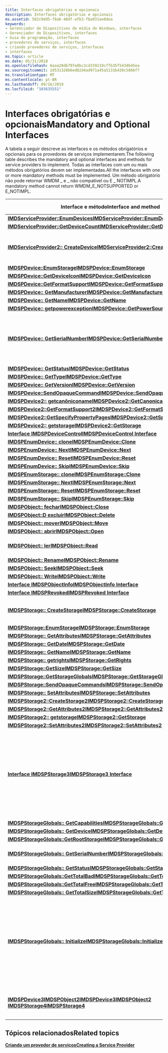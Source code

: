 ```yaml
---
title: Interfaces obrigatórias e opcionais
description: Interfaces obrigatórias e opcionais
ms.assetid: 582c9dd5-f8ab-48df-afb3-fba931ee0dea
keywords:
- Gerenciador de Dispositivos de mídia do Windows, interfaces
- Gerenciador de Dispositivos, interfaces
- Guia de programação, interfaces
- provedores de serviços, interfaces
- criando provedores de serviços, interfaces
- interfaces
ms.topic: article
ms.date: 05/31/2018
ms.openlocfilehash: 6aaa28db79fe8bc3cd159219cffb35f5434645ea
ms.sourcegitcommit: 2d531328b6ed82d4ad971a45a5131b430c5866f7
ms.translationtype: MT
ms.contentlocale: pt-BR
ms.lasthandoff: 09/16/2019
ms.locfileid: "103635551"
---
```

# <a name="mandatory-and-optional-interfaces"></a><span data-ttu-id="55f60-109">Interfaces obrigatórias e opcionais</span><span class="sxs-lookup"><span data-stu-id="55f60-109">Mandatory and Optional Interfaces</span></span>

<span data-ttu-id="55f60-110">A tabela a seguir descreve as interfaces e os métodos obrigatórios e opcionais para os provedores de serviços implementarem.</span><span class="sxs-lookup"><span data-stu-id="55f60-110">The following table describes the mandatory and optional interfaces and methods for service providers to implement.</span></span> <span data-ttu-id="55f60-111">Todas as interfaces com um ou mais métodos obrigatórios devem ser implementadas.</span><span class="sxs-lookup"><span data-stu-id="55f60-111">All the interfaces with one or more mandatory methods must be implemented.</span></span> <span data-ttu-id="55f60-112">Um método obrigatório não pode retornar WMDM \_ e \_ não compatível ou E \_ NOTIMPL.</span><span class="sxs-lookup"><span data-stu-id="55f60-112">A mandatory method cannot return WMDM\_E\_NOTSUPPORTED or E\_NOTIMPL.</span></span>



| <span data-ttu-id="55f60-113">Interface e método</span><span class="sxs-lookup"><span data-stu-id="55f60-113">Interface and method</span></span>                                                                                                                  | <span data-ttu-id="55f60-114">Opção de implementação</span><span class="sxs-lookup"><span data-stu-id="55f60-114">Implementation option</span></span>                                                                                                                                                                                                                              |
|---------------------------------------------------------------------------------------------------------------------------------------|----------------------------------------------------------------------------------------------------------------------------------------------------------------------------------------------------------------------------------------------------|
| [<span data-ttu-id="55f60-115">**IMDServiceProvider::EnumDevices**</span><span class="sxs-lookup"><span data-stu-id="55f60-115">**IMDServiceProvider::EnumDevices**</span></span>](/windows/desktop/api/mswmdm/nf-mswmdm-imdserviceprovider-enumdevices)                                                             | <span data-ttu-id="55f60-116">Mandatory.</span><span class="sxs-lookup"><span data-stu-id="55f60-116">Mandatory.</span></span>                                                                                                                                                                                                                                         |
| [<span data-ttu-id="55f60-117">**IMDServiceProvider::GetDeviceCount**</span><span class="sxs-lookup"><span data-stu-id="55f60-117">**IMDServiceProvider::GetDeviceCount**</span></span>](/windows/desktop/api/mswmdm/nf-mswmdm-imdserviceprovider-getdevicecount)                                                       | <span data-ttu-id="55f60-118">Mandatory.</span><span class="sxs-lookup"><span data-stu-id="55f60-118">Mandatory.</span></span>                                                                                                                                                                                                                                         |
| [<span data-ttu-id="55f60-119">**IMDServiceProvider2:: CreateDevice**</span><span class="sxs-lookup"><span data-stu-id="55f60-119">**IMDServiceProvider2::CreateDevice**</span></span>](/windows/desktop/api/mswmdm/nf-mswmdm-imdserviceprovider2-createdevice)                                                         | <span data-ttu-id="55f60-120">Opcional.</span><span class="sxs-lookup"><span data-stu-id="55f60-120">Optional.</span></span> <span data-ttu-id="55f60-121">Esse método deve ser implementado para suporte a PnP e Windows Explorer.</span><span class="sxs-lookup"><span data-stu-id="55f60-121">This method must be implemented for PnP and Windows Explorer support.</span></span>                                                                                                                                                                    |
| [<span data-ttu-id="55f60-122">**IMDSPDevice::EnumStorage**</span><span class="sxs-lookup"><span data-stu-id="55f60-122">**IMDSPDevice::EnumStorage**</span></span>](/windows/desktop/api/mswmdm/nf-mswmdm-imdspdevice-enumstorage)                                                                           | <span data-ttu-id="55f60-123">Mandatory.</span><span class="sxs-lookup"><span data-stu-id="55f60-123">Mandatory.</span></span>                                                                                                                                                                                                                                         |
| [<span data-ttu-id="55f60-124">**IMDSPDevice::GetDeviceIcon**</span><span class="sxs-lookup"><span data-stu-id="55f60-124">**IMDSPDevice::GetDeviceIcon**</span></span>](/windows/desktop/api/mswmdm/nf-mswmdm-imdspdevice-getdeviceicon)                                                                       | <span data-ttu-id="55f60-125">Mandatory.</span><span class="sxs-lookup"><span data-stu-id="55f60-125">Mandatory.</span></span>                                                                                                                                                                                                                                         |
| [<span data-ttu-id="55f60-126">**IMDSPDevice::GetFormatSupport**</span><span class="sxs-lookup"><span data-stu-id="55f60-126">**IMDSPDevice::GetFormatSupport**</span></span>](/windows/desktop/api/mswmdm/nf-mswmdm-imdspdevice-getformatsupport)                                                                 | <span data-ttu-id="55f60-127">Mandatory.</span><span class="sxs-lookup"><span data-stu-id="55f60-127">Mandatory.</span></span>                                                                                                                                                                                                                                         |
| [<span data-ttu-id="55f60-128">**IMDSPDevice:: GetManufacturer**</span><span class="sxs-lookup"><span data-stu-id="55f60-128">**IMDSPDevice::GetManufacturer**</span></span>](/windows/desktop/api/mswmdm/nf-mswmdm-imdspdevice-getmanufacturer)                                                                   | <span data-ttu-id="55f60-129">Mandatory.</span><span class="sxs-lookup"><span data-stu-id="55f60-129">Mandatory.</span></span>                                                                                                                                                                                                                                         |
| [<span data-ttu-id="55f60-130">**IMDSPDevice:: GetName**</span><span class="sxs-lookup"><span data-stu-id="55f60-130">**IMDSPDevice::GetName**</span></span>](/windows/desktop/api/mswmdm/nf-mswmdm-imdspdevice-getname)                                                                                   | <span data-ttu-id="55f60-131">Mandatory.</span><span class="sxs-lookup"><span data-stu-id="55f60-131">Mandatory.</span></span>                                                                                                                                                                                                                                         |
| [<span data-ttu-id="55f60-132">**IMDSPDevice:: getpowerexception**</span><span class="sxs-lookup"><span data-stu-id="55f60-132">**IMDSPDevice::GetPowerSource**</span></span>](/windows/desktop/api/mswmdm/nf-mswmdm-imdspdevice-getpowersource)                                                                     | <span data-ttu-id="55f60-133">Opcional.</span><span class="sxs-lookup"><span data-stu-id="55f60-133">Optional.</span></span>                                                                                                                                                                                                                                          |
| [<span data-ttu-id="55f60-134">**IMDSPDevice:: GetSerialNumber**</span><span class="sxs-lookup"><span data-stu-id="55f60-134">**IMDSPDevice::GetSerialNumber**</span></span>](/windows/desktop/api/mswmdm/nf-mswmdm-imdspdevice-getserialnumber)                                                                   | <span data-ttu-id="55f60-135">Opcional.</span><span class="sxs-lookup"><span data-stu-id="55f60-135">Optional.</span></span> <span data-ttu-id="55f60-136">Para transferência de conteúdo protegido, o Windows Media Gerenciador de Dispositivos usa **IMDSPStorageGlobals:: GetSerialNumber**.</span><span class="sxs-lookup"><span data-stu-id="55f60-136">For protected content transfer, Windows Media Device Manager uses **IMDSPStorageGlobals::GetSerialNumber**.</span></span>                                                                                                                              |
| [<span data-ttu-id="55f60-137">**IMDSPDevice:: GetStatus**</span><span class="sxs-lookup"><span data-stu-id="55f60-137">**IMDSPDevice::GetStatus**</span></span>](/windows/desktop/api/mswmdm/nf-mswmdm-imdspdevice-getstatus)                                                                               | <span data-ttu-id="55f60-138">Mandatory.</span><span class="sxs-lookup"><span data-stu-id="55f60-138">Mandatory.</span></span>                                                                                                                                                                                                                                         |
| [<span data-ttu-id="55f60-139">**IMDSPDevice:: GetType**</span><span class="sxs-lookup"><span data-stu-id="55f60-139">**IMDSPDevice::GetType**</span></span>](/windows/desktop/api/mswmdm/nf-mswmdm-imdspdevice-gettype)                                                                                   | <span data-ttu-id="55f60-140">Mandatory.</span><span class="sxs-lookup"><span data-stu-id="55f60-140">Mandatory.</span></span>                                                                                                                                                                                                                                         |
| [<span data-ttu-id="55f60-141">**IMDSPDevice:: GetVersion**</span><span class="sxs-lookup"><span data-stu-id="55f60-141">**IMDSPDevice::GetVersion**</span></span>](/windows/desktop/api/mswmdm/nf-mswmdm-imdspdevice-getversion)                                                                             | <span data-ttu-id="55f60-142">Opcional.</span><span class="sxs-lookup"><span data-stu-id="55f60-142">Optional.</span></span>                                                                                                                                                                                                                                          |
| [<span data-ttu-id="55f60-143">**IMDSPDevice::SendOpaqueCommand**</span><span class="sxs-lookup"><span data-stu-id="55f60-143">**IMDSPDevice::SendOpaqueCommand**</span></span>](/windows/desktop/api/mswmdm/nf-mswmdm-imdspdevice-sendopaquecommand)                                                               | <span data-ttu-id="55f60-144">Opcional.</span><span class="sxs-lookup"><span data-stu-id="55f60-144">Optional.</span></span>                                                                                                                                                                                                                                          |
| [<span data-ttu-id="55f60-145">**IMDSPDevice2:: getcanôniconame**</span><span class="sxs-lookup"><span data-stu-id="55f60-145">**IMDSPDevice2::GetCanonicalName**</span></span>](/windows/desktop/api/mswmdm/nf-mswmdm-imdspdevice2-getcanonicalname)                                                               | <span data-ttu-id="55f60-146">Opcional.</span><span class="sxs-lookup"><span data-stu-id="55f60-146">Optional.</span></span>                                                                                                                                                                                                                                          |
| [<span data-ttu-id="55f60-147">**IMDSPDevice2::GetFormatSupport2**</span><span class="sxs-lookup"><span data-stu-id="55f60-147">**IMDSPDevice2::GetFormatSupport2**</span></span>](/windows/desktop/api/mswmdm/nf-mswmdm-imdspdevice2-getformatsupport2)                                                             | <span data-ttu-id="55f60-148">Mandatory.</span><span class="sxs-lookup"><span data-stu-id="55f60-148">Mandatory.</span></span>                                                                                                                                                                                                                                         |
| [<span data-ttu-id="55f60-149">**IMDSPDevice2::GetSpecifyPropertyPages**</span><span class="sxs-lookup"><span data-stu-id="55f60-149">**IMDSPDevice2::GetSpecifyPropertyPages**</span></span>](/windows/desktop/api/mswmdm/nf-mswmdm-imdspdevice2-getspecifypropertypages)                                                 | <span data-ttu-id="55f60-150">Opcional.</span><span class="sxs-lookup"><span data-stu-id="55f60-150">Optional.</span></span>                                                                                                                                                                                                                                          |
| [<span data-ttu-id="55f60-151">**IMDSPDevice2:: getstorage**</span><span class="sxs-lookup"><span data-stu-id="55f60-151">**IMDSPDevice2::GetStorage**</span></span>](/windows/desktop/api/mswmdm/nf-mswmdm-imdspdevice2-getstorage)                                                                           | <span data-ttu-id="55f60-152">Opcional.</span><span class="sxs-lookup"><span data-stu-id="55f60-152">Optional.</span></span>                                                                                                                                                                                                                                          |
| [<span data-ttu-id="55f60-153">**Interface IMDSPDeviceControl**</span><span class="sxs-lookup"><span data-stu-id="55f60-153">**IMDSPDeviceControl Interface**</span></span>](/windows/desktop/api/mswmdm/nn-mswmdm-imdspdevicecontrol)                                                                            | <span data-ttu-id="55f60-154">Opcional.</span><span class="sxs-lookup"><span data-stu-id="55f60-154">Optional.</span></span>                                                                                                                                                                                                                                          |
| [<span data-ttu-id="55f60-155">**IMDSPEnumDevice:: clone**</span><span class="sxs-lookup"><span data-stu-id="55f60-155">**IMDSPEnumDevice::Clone**</span></span>](/windows/desktop/api/mswmdm/nf-mswmdm-imdspenumdevice-clone)                                                                               | <span data-ttu-id="55f60-156">Mandatory.</span><span class="sxs-lookup"><span data-stu-id="55f60-156">Mandatory.</span></span>                                                                                                                                                                                                                                         |
| [<span data-ttu-id="55f60-157">**IMDSPEnumDevice:: Next**</span><span class="sxs-lookup"><span data-stu-id="55f60-157">**IMDSPEnumDevice::Next**</span></span>](/windows/desktop/api/mswmdm/nf-mswmdm-imdspenumdevice-next)                                                                                 | <span data-ttu-id="55f60-158">Mandatory.</span><span class="sxs-lookup"><span data-stu-id="55f60-158">Mandatory.</span></span>                                                                                                                                                                                                                                         |
| [<span data-ttu-id="55f60-159">**IMDSPEnumDevice:: Reset**</span><span class="sxs-lookup"><span data-stu-id="55f60-159">**IMDSPEnumDevice::Reset**</span></span>](/windows/desktop/api/mswmdm/nf-mswmdm-imdspenumdevice-reset)                                                                               | <span data-ttu-id="55f60-160">Mandatory.</span><span class="sxs-lookup"><span data-stu-id="55f60-160">Mandatory.</span></span>                                                                                                                                                                                                                                         |
| [<span data-ttu-id="55f60-161">**IMDSPEnumDevice:: Skip**</span><span class="sxs-lookup"><span data-stu-id="55f60-161">**IMDSPEnumDevice::Skip**</span></span>](/windows/desktop/api/mswmdm/nf-mswmdm-imdspenumdevice-skip)                                                                                 | <span data-ttu-id="55f60-162">Mandatory.</span><span class="sxs-lookup"><span data-stu-id="55f60-162">Mandatory.</span></span>                                                                                                                                                                                                                                         |
| [<span data-ttu-id="55f60-163">**IMDSPEnumStorage:: clone**</span><span class="sxs-lookup"><span data-stu-id="55f60-163">**IMDSPEnumStorage::Clone**</span></span>](/windows/desktop/api/mswmdm/nf-mswmdm-imdspenumstorage-clone)                                                                             | <span data-ttu-id="55f60-164">Mandatory.</span><span class="sxs-lookup"><span data-stu-id="55f60-164">Mandatory.</span></span>                                                                                                                                                                                                                                         |
| [<span data-ttu-id="55f60-165">**IMDSPEnumStorage:: Next**</span><span class="sxs-lookup"><span data-stu-id="55f60-165">**IMDSPEnumStorage::Next**</span></span>](/windows/desktop/api/mswmdm/nf-mswmdm-imdspenumstorage-next)                                                                               | <span data-ttu-id="55f60-166">Mandatory.</span><span class="sxs-lookup"><span data-stu-id="55f60-166">Mandatory.</span></span>                                                                                                                                                                                                                                         |
| [<span data-ttu-id="55f60-167">**IMDSPEnumStorage:: Reset**</span><span class="sxs-lookup"><span data-stu-id="55f60-167">**IMDSPEnumStorage::Reset**</span></span>](/windows/desktop/api/mswmdm/nf-mswmdm-imdspenumstorage-reset)                                                                             | <span data-ttu-id="55f60-168">Mandatory.</span><span class="sxs-lookup"><span data-stu-id="55f60-168">Mandatory.</span></span>                                                                                                                                                                                                                                         |
| [<span data-ttu-id="55f60-169">**IMDSPEnumStorage:: Skip**</span><span class="sxs-lookup"><span data-stu-id="55f60-169">**IMDSPEnumStorage::Skip**</span></span>](/windows/desktop/api/mswmdm/nf-mswmdm-imdspenumstorage-skip)                                                                               | <span data-ttu-id="55f60-170">Mandatory.</span><span class="sxs-lookup"><span data-stu-id="55f60-170">Mandatory.</span></span>                                                                                                                                                                                                                                         |
| [<span data-ttu-id="55f60-171">**IMDSPObject:: fechar**</span><span class="sxs-lookup"><span data-stu-id="55f60-171">**IMDSPObject::Close**</span></span>](/windows/desktop/api/mswmdm/nf-mswmdm-imdspobject-close)                                                                                       | <span data-ttu-id="55f60-172">Mandatory.</span><span class="sxs-lookup"><span data-stu-id="55f60-172">Mandatory.</span></span>                                                                                                                                                                                                                                         |
| [<span data-ttu-id="55f60-173">**IMDSPObject::D excluir**</span><span class="sxs-lookup"><span data-stu-id="55f60-173">**IMDSPObject::Delete**</span></span>](/windows/desktop/api/mswmdm/nf-mswmdm-imdspobject-delete)                                                                                     | <span data-ttu-id="55f60-174">Mandatory.</span><span class="sxs-lookup"><span data-stu-id="55f60-174">Mandatory.</span></span>                                                                                                                                                                                                                                         |
| [<span data-ttu-id="55f60-175">**IMDSPObject:: mover**</span><span class="sxs-lookup"><span data-stu-id="55f60-175">**IMDSPObject::Move**</span></span>](/windows/desktop/api/mswmdm/nf-mswmdm-imdspobject-move)                                                                                         | <span data-ttu-id="55f60-176">Opcional.</span><span class="sxs-lookup"><span data-stu-id="55f60-176">Optional.</span></span>                                                                                                                                                                                                                                          |
| [<span data-ttu-id="55f60-177">**IMDSPObject:: abrir**</span><span class="sxs-lookup"><span data-stu-id="55f60-177">**IMDSPObject::Open**</span></span>](/windows/desktop/api/mswmdm/nf-mswmdm-imdspobject-open)                                                                                         | <span data-ttu-id="55f60-178">Mandatory.</span><span class="sxs-lookup"><span data-stu-id="55f60-178">Mandatory.</span></span>                                                                                                                                                                                                                                         |
| [<span data-ttu-id="55f60-179">**IMDSPObject:: ler**</span><span class="sxs-lookup"><span data-stu-id="55f60-179">**IMDSPObject::Read**</span></span>](/windows/desktop/api/mswmdm/nf-mswmdm-imdspobject-read)                                                                                         | <span data-ttu-id="55f60-180">Obrigatório (se o suporte do Windows Media Player for desejado).</span><span class="sxs-lookup"><span data-stu-id="55f60-180">Mandatory (if Windows Media Player support is desired).</span></span>                                                                                                                                                                                            |
| [<span data-ttu-id="55f60-181">**IMDSPObject:: Rename**</span><span class="sxs-lookup"><span data-stu-id="55f60-181">**IMDSPObject::Rename**</span></span>](/windows/desktop/api/mswmdm/nf-mswmdm-imdspobject-rename)                                                                                     | <span data-ttu-id="55f60-182">Opcional.</span><span class="sxs-lookup"><span data-stu-id="55f60-182">Optional.</span></span>                                                                                                                                                                                                                                          |
| [<span data-ttu-id="55f60-183">**IMDSPObject:: Seek**</span><span class="sxs-lookup"><span data-stu-id="55f60-183">**IMDSPObject::Seek**</span></span>](/windows/desktop/api/mswmdm/nf-mswmdm-imdspobject-seek)                                                                                         | <span data-ttu-id="55f60-184">Opcional.</span><span class="sxs-lookup"><span data-stu-id="55f60-184">Optional.</span></span>                                                                                                                                                                                                                                          |
| [<span data-ttu-id="55f60-185">**IMDSPObject:: Write**</span><span class="sxs-lookup"><span data-stu-id="55f60-185">**IMDSPObject::Write**</span></span>](/windows/desktop/api/mswmdm/nf-mswmdm-imdspobject-write)                                                                                       | <span data-ttu-id="55f60-186">Mandatory.</span><span class="sxs-lookup"><span data-stu-id="55f60-186">Mandatory.</span></span>                                                                                                                                                                                                                                         |
| [<span data-ttu-id="55f60-187">**Interface IMDSPObjectInfo**</span><span class="sxs-lookup"><span data-stu-id="55f60-187">**IMDSPObjectInfo Interface**</span></span>](/windows/desktop/api/mswmdm/nn-mswmdm-imdspobjectinfo)                                                                                  | <span data-ttu-id="55f60-188">Opcional.</span><span class="sxs-lookup"><span data-stu-id="55f60-188">Optional.</span></span>                                                                                                                                                                                                                                          |
| [<span data-ttu-id="55f60-189">**Interface IMDSPRevoked**</span><span class="sxs-lookup"><span data-stu-id="55f60-189">**IMDSPRevoked Interface**</span></span>](/windows/desktop/api/mswmdm/nn-mswmdm-imdsprevoked)                                                                                        | <span data-ttu-id="55f60-190">Opcional.</span><span class="sxs-lookup"><span data-stu-id="55f60-190">Optional.</span></span>                                                                                                                                                                                                                                          |
| [<span data-ttu-id="55f60-191">**IMDSPStorage:: CreateStorage**</span><span class="sxs-lookup"><span data-stu-id="55f60-191">**IMDSPStorage::CreateStorage**</span></span>](/windows/desktop/api/mswmdm/nf-mswmdm-imdspstorage-createstorage)                                                                     | <span data-ttu-id="55f60-192">Obrigatório somente se *dwAttributes* for o \_ arquivo de atributo attr do arquivo WMDM \_ \_ .</span><span class="sxs-lookup"><span data-stu-id="55f60-192">Mandatory only if *dwAttributes* is WMDM\_FILE\_ATTR\_FILE.</span></span>                                                                                                                                                                                        |
| [<span data-ttu-id="55f60-193">**IMDSPStorage::EnumStorage**</span><span class="sxs-lookup"><span data-stu-id="55f60-193">**IMDSPStorage::EnumStorage**</span></span>](/windows/desktop/api/mswmdm/nf-mswmdm-imdspstorage-enumstorage)                                                                         | <span data-ttu-id="55f60-194">Mandatory.</span><span class="sxs-lookup"><span data-stu-id="55f60-194">Mandatory.</span></span>                                                                                                                                                                                                                                         |
| [<span data-ttu-id="55f60-195">**IMDSPStorage:: GetAttributes**</span><span class="sxs-lookup"><span data-stu-id="55f60-195">**IMDSPStorage::GetAttributes**</span></span>](/windows/desktop/api/mswmdm/nf-mswmdm-imdspstorage-getattributes)                                                                     | <span data-ttu-id="55f60-196">Mandatory.</span><span class="sxs-lookup"><span data-stu-id="55f60-196">Mandatory.</span></span>                                                                                                                                                                                                                                         |
| [<span data-ttu-id="55f60-197">**IMDSPStorage:: GetDate**</span><span class="sxs-lookup"><span data-stu-id="55f60-197">**IMDSPStorage::GetDate**</span></span>](/windows/desktop/api/mswmdm/nf-mswmdm-imdspstorage-getdate)                                                                                 | <span data-ttu-id="55f60-198">Mandatory.</span><span class="sxs-lookup"><span data-stu-id="55f60-198">Mandatory.</span></span>                                                                                                                                                                                                                                         |
| [<span data-ttu-id="55f60-199">**IMDSPStorage:: GetName**</span><span class="sxs-lookup"><span data-stu-id="55f60-199">**IMDSPStorage::GetName**</span></span>](/windows/desktop/api/mswmdm/nf-mswmdm-imdspstorage-getname)                                                                                 | <span data-ttu-id="55f60-200">Mandatory.</span><span class="sxs-lookup"><span data-stu-id="55f60-200">Mandatory.</span></span>                                                                                                                                                                                                                                         |
| [<span data-ttu-id="55f60-201">**IMDSPStorage:: getrights**</span><span class="sxs-lookup"><span data-stu-id="55f60-201">**IMDSPStorage::GetRights**</span></span>](/windows/desktop/api/mswmdm/nf-mswmdm-imdspstorage-getrights)                                                                             | <span data-ttu-id="55f60-202">Opcional.</span><span class="sxs-lookup"><span data-stu-id="55f60-202">Optional.</span></span>                                                                                                                                                                                                                                          |
| [<span data-ttu-id="55f60-203">**IMDSPStorage::GetSize**</span><span class="sxs-lookup"><span data-stu-id="55f60-203">**IMDSPStorage::GetSize**</span></span>](/windows/desktop/api/mswmdm/nf-mswmdm-imdspstorage-getsize)                                                                                 | <span data-ttu-id="55f60-204">Mandatory.</span><span class="sxs-lookup"><span data-stu-id="55f60-204">Mandatory.</span></span>                                                                                                                                                                                                                                         |
| [<span data-ttu-id="55f60-205">**IMDSPStorage::GetStorageGlobals**</span><span class="sxs-lookup"><span data-stu-id="55f60-205">**IMDSPStorage::GetStorageGlobals**</span></span>](/windows/desktop/api/mswmdm/nf-mswmdm-imdspstorage-getstorageglobals)                                                             | <span data-ttu-id="55f60-206">Mandatory.</span><span class="sxs-lookup"><span data-stu-id="55f60-206">Mandatory.</span></span>                                                                                                                                                                                                                                         |
| [<span data-ttu-id="55f60-207">**IMDSPStorage::SendOpaqueCommands**</span><span class="sxs-lookup"><span data-stu-id="55f60-207">**IMDSPStorage::SendOpaqueCommands**</span></span>](/windows/desktop/api/mswmdm/nf-mswmdm-imdspstorage-sendopaquecommand)                                                           | <span data-ttu-id="55f60-208">Opcional.</span><span class="sxs-lookup"><span data-stu-id="55f60-208">Optional.</span></span>                                                                                                                                                                                                                                          |
| [<span data-ttu-id="55f60-209">**IMDSPStorage:: SetAttributes**</span><span class="sxs-lookup"><span data-stu-id="55f60-209">**IMDSPStorage::SetAttributes**</span></span>](/windows/desktop/api/mswmdm/nf-mswmdm-imdspstorage-setattributes)                                                                     | <span data-ttu-id="55f60-210">Opcional.</span><span class="sxs-lookup"><span data-stu-id="55f60-210">Optional.</span></span>                                                                                                                                                                                                                                          |
| [<span data-ttu-id="55f60-211">**IMDSPStorage2::CreateStorage2**</span><span class="sxs-lookup"><span data-stu-id="55f60-211">**IMDSPStorage2::CreateStorage2**</span></span>](/windows/desktop/api/mswmdm/nf-mswmdm-imdspstorage2-createstorage2)                                                                 | <span data-ttu-id="55f60-212">Mandatory.</span><span class="sxs-lookup"><span data-stu-id="55f60-212">Mandatory.</span></span>                                                                                                                                                                                                                                         |
| [<span data-ttu-id="55f60-213">**IMDSPStorage2::GetAttributes2**</span><span class="sxs-lookup"><span data-stu-id="55f60-213">**IMDSPStorage2::GetAttributes2**</span></span>](/windows/desktop/api/mswmdm/nf-mswmdm-imdspstorage2-getattributes2)                                                                 | <span data-ttu-id="55f60-214">Mandatory.</span><span class="sxs-lookup"><span data-stu-id="55f60-214">Mandatory.</span></span>                                                                                                                                                                                                                                         |
| [<span data-ttu-id="55f60-215">**IMDSPStorage2:: getstorage**</span><span class="sxs-lookup"><span data-stu-id="55f60-215">**IMDSPStorage2::GetStorage**</span></span>](/windows/desktop/api/mswmdm/nf-mswmdm-imdspstorage2-getstorage)                                                                         | <span data-ttu-id="55f60-216">Opcional.</span><span class="sxs-lookup"><span data-stu-id="55f60-216">Optional.</span></span>                                                                                                                                                                                                                                          |
| [<span data-ttu-id="55f60-217">**IMDSPStorage2::SetAttributes2**</span><span class="sxs-lookup"><span data-stu-id="55f60-217">**IMDSPStorage2::SetAttributes2**</span></span>](/windows/desktop/api/mswmdm/nf-mswmdm-imdspstorage2-setattributes2)                                                                 | <span data-ttu-id="55f60-218">Opcional.</span><span class="sxs-lookup"><span data-stu-id="55f60-218">Optional.</span></span>                                                                                                                                                                                                                                          |
| [<span data-ttu-id="55f60-219">**Interface IMDSPStorage3**</span><span class="sxs-lookup"><span data-stu-id="55f60-219">**IMDSPStorage3 Interface**</span></span>](/windows/desktop/api/mswmdm/nn-mswmdm-imdspstorage3)                                                                                      | <span data-ttu-id="55f60-220">Opcional.</span><span class="sxs-lookup"><span data-stu-id="55f60-220">Optional.</span></span> <span data-ttu-id="55f60-221">No entanto, se o parâmetro de dispositivo *UseMetadataViews* for definido como 1, essa interface deverá ser implementada e **IMDSPStorage3:: GetMetadata** se tornará obrigatório, embora **IMDSPStorage3:: SetMetadata** ainda seja opcional.</span><span class="sxs-lookup"><span data-stu-id="55f60-221">However, if the device parameter *UseMetadataViews* is set to 1, this interface must be implemented, and **IMDSPStorage3::GetMetadata** becomes mandatory, although **IMDSPStorage3::SetMetadata** is still optional.</span></span>                    |
| [<span data-ttu-id="55f60-222">**IMDSPStorageGlobals:: GetCapabilities**</span><span class="sxs-lookup"><span data-stu-id="55f60-222">**IMDSPStorageGlobals::GetCapabilities**</span></span>](/windows/desktop/api/mswmdm/nf-mswmdm-imdspstorageglobals-getcapabilities)                                                   | <span data-ttu-id="55f60-223">Mandatory.</span><span class="sxs-lookup"><span data-stu-id="55f60-223">Mandatory.</span></span>                                                                                                                                                                                                                                         |
| [<span data-ttu-id="55f60-224">**IMDSPStorageGlobals:: GetDevice**</span><span class="sxs-lookup"><span data-stu-id="55f60-224">**IMDSPStorageGlobals::GetDevice**</span></span>](/windows/desktop/api/mswmdm/nf-mswmdm-imdspstorageglobals-getdevice)                                                               | <span data-ttu-id="55f60-225">Mandatory.</span><span class="sxs-lookup"><span data-stu-id="55f60-225">Mandatory.</span></span>                                                                                                                                                                                                                                         |
| [<span data-ttu-id="55f60-226">**IMDSPStorageGlobals::GetRootStorage**</span><span class="sxs-lookup"><span data-stu-id="55f60-226">**IMDSPStorageGlobals::GetRootStorage**</span></span>](/windows/desktop/api/mswmdm/nf-mswmdm-imdspstorageglobals-getrootstorage)                                                     | <span data-ttu-id="55f60-227">Mandatory.</span><span class="sxs-lookup"><span data-stu-id="55f60-227">Mandatory.</span></span>                                                                                                                                                                                                                                         |
| [<span data-ttu-id="55f60-228">**IMDSPStorageGlobals:: GetSerialNumber**</span><span class="sxs-lookup"><span data-stu-id="55f60-228">**IMDSPStorageGlobals::GetSerialNumber**</span></span>](/windows/desktop/api/mswmdm/nf-mswmdm-imdspstorageglobals-getserialnumber)                                                   | <span data-ttu-id="55f60-229">Obrigatório somente para PDDRM.</span><span class="sxs-lookup"><span data-stu-id="55f60-229">Mandatory for PDDRM only.</span></span> <span data-ttu-id="55f60-230">Caso contrário, opcional.</span><span class="sxs-lookup"><span data-stu-id="55f60-230">Optional otherwise.</span></span>                                                                                                                                                                                                      |
| [<span data-ttu-id="55f60-231">**IMDSPStorageGlobals:: GetStatus**</span><span class="sxs-lookup"><span data-stu-id="55f60-231">**IMDSPStorageGlobals::GetStatus**</span></span>](/windows/desktop/api/mswmdm/nf-mswmdm-imdspstorageglobals-getstatus)                                                               | <span data-ttu-id="55f60-232">Mandatory.</span><span class="sxs-lookup"><span data-stu-id="55f60-232">Mandatory.</span></span>                                                                                                                                                                                                                                         |
| [<span data-ttu-id="55f60-233">**IMDSPStorageGlobals::GetTotalBad**</span><span class="sxs-lookup"><span data-stu-id="55f60-233">**IMDSPStorageGlobals::GetTotalBad**</span></span>](/windows/desktop/api/mswmdm/nf-mswmdm-imdspstorageglobals-gettotalbad)                                                           | <span data-ttu-id="55f60-234">Mandatory.</span><span class="sxs-lookup"><span data-stu-id="55f60-234">Mandatory.</span></span>                                                                                                                                                                                                                                         |
| [<span data-ttu-id="55f60-235">**IMDSPStorageGlobals::GetTotalFree**</span><span class="sxs-lookup"><span data-stu-id="55f60-235">**IMDSPStorageGlobals::GetTotalFree**</span></span>](/windows/desktop/api/mswmdm/nf-mswmdm-imdspstorageglobals-gettotalfree)                                                         | <span data-ttu-id="55f60-236">Mandatory.</span><span class="sxs-lookup"><span data-stu-id="55f60-236">Mandatory.</span></span>                                                                                                                                                                                                                                         |
| [<span data-ttu-id="55f60-237">**IMDSPStorageGlobals:: GetTotalSize**</span><span class="sxs-lookup"><span data-stu-id="55f60-237">**IMDSPStorageGlobals::GetTotalSize**</span></span>](/windows/desktop/api/mswmdm/nf-mswmdm-imdspstorageglobals-gettotalsize)                                                         | <span data-ttu-id="55f60-238">Mandatory.</span><span class="sxs-lookup"><span data-stu-id="55f60-238">Mandatory.</span></span>                                                                                                                                                                                                                                         |
| [<span data-ttu-id="55f60-239">**IMDSPStorageGlobals:: Initialize**</span><span class="sxs-lookup"><span data-stu-id="55f60-239">**IMDSPStorageGlobals::Initialize**</span></span>](/windows/desktop/api/mswmdm/nf-mswmdm-imdspstorageglobals-initialize)                                                             | <span data-ttu-id="55f60-240">Opcional.</span><span class="sxs-lookup"><span data-stu-id="55f60-240">Optional.</span></span> <span data-ttu-id="55f60-241">Esse método deve ser implementado se o dispositivo der suporte a essa funcionalidade.</span><span class="sxs-lookup"><span data-stu-id="55f60-241">This method should be implemented if the device supports this functionality.</span></span> <span data-ttu-id="55f60-242">Se esse método não for implementado, **IMDSPStorageGlobals:: GetCapabilites** deverá retornar WMDM \_ STORAGECAP \_ não \_ Add inicializável além de quaisquer outros sinalizadores.</span><span class="sxs-lookup"><span data-stu-id="55f60-242">If this method is not implemented, **IMDSPStorageGlobals::GetCapabilites** must return WMDM\_STORAGECAP\_NOT\_INITIALIZABLE in addition to any other flags.</span></span> |
| <span data-ttu-id="55f60-243">[**IMDSPDevice3**](/windows/desktop/api/mswmdm/nn-mswmdm-imdspdevice3)[**IMDSPObject2**](/windows/desktop/api/mswmdm/nn-mswmdm-imdspobject2)</span><span class="sxs-lookup"><span data-stu-id="55f60-243">[**IMDSPDevice3**](/windows/desktop/api/mswmdm/nn-mswmdm-imdspdevice3)[**IMDSPObject2**](/windows/desktop/api/mswmdm/nn-mswmdm-imdspobject2)</span></span><br/> [<span data-ttu-id="55f60-244">**IMDSPStorage4**</span><span class="sxs-lookup"><span data-stu-id="55f60-244">**IMDSPStorage4**</span></span>](/windows/desktop/api/mswmdm/nn-mswmdm-imdspstorage4)<br/> | <span data-ttu-id="55f60-245">Necessário para dar suporte à sincronização automática com o Windows Media Player</span><span class="sxs-lookup"><span data-stu-id="55f60-245">Required to support automatic synchronization with Windows Media Player</span></span>                                                                                                                                                                            |



 

## <a name="related-topics"></a><span data-ttu-id="55f60-246">Tópicos relacionados</span><span class="sxs-lookup"><span data-stu-id="55f60-246">Related topics</span></span>

<dl> <dt>

[<span data-ttu-id="55f60-247">**Criando um provedor de serviços**</span><span class="sxs-lookup"><span data-stu-id="55f60-247">**Creating a Service Provider**</span></span>](creating-a-service-provider.md)
</dt> </dl>

 

 





